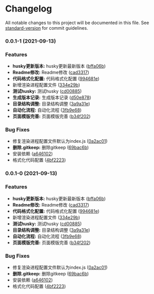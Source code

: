 # Changelog

All notable changes to this project will be documented in this file. See [standard-version](https://github.com/conventional-changelog/standard-version) for commit guidelines.

### 0.0.1-1 (2021-09-13)


### Features

* **husky更新版本:** husky更新最新版本 ([bffa06b](https://github.com/fosung-cli/fs-electron-template/commit/bffa06b0422be29d1ddb8088da24023fb42d05f9))
* **Readme修改:** Readme修改 ([cad3317](https://github.com/fosung-cli/fs-electron-template/commit/cad3317ca9d94d88155f8eae12ab98d2d7ec2d64))
* **代码格式化配置:** 代码格式化配置 ([994681e](https://github.com/fosung-cli/fs-electron-template/commit/994681eba741de0e06b2d446331205bddb2077d9))
* 新增渲染进程配置文件 ([334e29b](https://github.com/fosung-cli/fs-electron-template/commit/334e29bfe5e2241c4008243eb5fd444218534c10))
* **测试husky:** 测试husky ([cd00885](https://github.com/fosung-cli/fs-electron-template/commit/cd008851cb59e06edd39fa415fe3caad0c133d1c))
* **生成版本记录:** 生成版本记录 ([d50e878](https://github.com/fosung-cli/fs-electron-template/commit/d50e87897c56f7ec88bc2e366e8745971b2fa98f))
* **目录结构调整:** 目录结构调整 ([3a9a31e](https://github.com/fosung-cli/fs-electron-template/commit/3a9a31efd4759e32870669524a1f507f725d6e59))
* **自动化流程:** 自动化流程 ([3fb9e68](https://github.com/fosung-cli/fs-electron-template/commit/3fb9e684dab9a03962c1a0df95a7b87fa879054c))
* **页面模版完善:** 页面模版完善 ([b34f202](https://github.com/fosung-cli/fs-electron-template/commit/b34f202b084cd3c1a60e0daf4e32ef6feb714f39))


### Bug Fixes

* 修复渲染进程配置文件默认为index.js ([0a2ac01](https://github.com/fosung-cli/fs-electron-template/commit/0a2ac01202c08456c3b180acf6fa9cc88cdaad7a))
* **删除.gitkeep:** 删除gitkeep ([69bac6b](https://github.com/fosung-cli/fs-electron-template/commit/69bac6b90fda1fe8f5c1a88302020e78a33637ef))
* 安装依赖 ([a646102](https://github.com/fosung-cli/fs-electron-template/commit/a64610276007880941ce7fc860e5941ecc992cda))
* 格式化代码配置 ([4bf2223](https://github.com/fosung-cli/fs-electron-template/commit/4bf22236bd0f5afdcad6e58e2075ce68c27f0c34))

### 0.0.1-0 (2021-09-13)


### Features

* **husky更新版本:** husky更新最新版本 ([bffa06b](https://github.com/fosung-cli/fs-electron-template/commit/bffa06b0422be29d1ddb8088da24023fb42d05f9))
* **Readme修改:** Readme修改 ([cad3317](https://github.com/fosung-cli/fs-electron-template/commit/cad3317ca9d94d88155f8eae12ab98d2d7ec2d64))
* **代码格式化配置:** 代码格式化配置 ([994681e](https://github.com/fosung-cli/fs-electron-template/commit/994681eba741de0e06b2d446331205bddb2077d9))
* 新增渲染进程配置文件 ([334e29b](https://github.com/fosung-cli/fs-electron-template/commit/334e29bfe5e2241c4008243eb5fd444218534c10))
* **测试husky:** 测试husky ([cd00885](https://github.com/fosung-cli/fs-electron-template/commit/cd008851cb59e06edd39fa415fe3caad0c133d1c))
* **目录结构调整:** 目录结构调整 ([3a9a31e](https://github.com/fosung-cli/fs-electron-template/commit/3a9a31efd4759e32870669524a1f507f725d6e59))
* **自动化流程:** 自动化流程 ([3fb9e68](https://github.com/fosung-cli/fs-electron-template/commit/3fb9e684dab9a03962c1a0df95a7b87fa879054c))
* **页面模版完善:** 页面模版完善 ([b34f202](https://github.com/fosung-cli/fs-electron-template/commit/b34f202b084cd3c1a60e0daf4e32ef6feb714f39))


### Bug Fixes

* 修复渲染进程配置文件默认为index.js ([0a2ac01](https://github.com/fosung-cli/fs-electron-template/commit/0a2ac01202c08456c3b180acf6fa9cc88cdaad7a))
* **删除.gitkeep:** 删除gitkeep ([69bac6b](https://github.com/fosung-cli/fs-electron-template/commit/69bac6b90fda1fe8f5c1a88302020e78a33637ef))
* 安装依赖 ([a646102](https://github.com/fosung-cli/fs-electron-template/commit/a64610276007880941ce7fc860e5941ecc992cda))
* 格式化代码配置 ([4bf2223](https://github.com/fosung-cli/fs-electron-template/commit/4bf22236bd0f5afdcad6e58e2075ce68c27f0c34))
